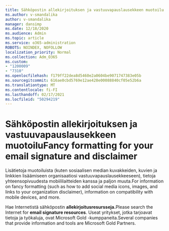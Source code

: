 ```yaml
---
title: Sähköpostin allekirjoituksen ja vastuuvapauslausekkeen muotoilu
ms.author: v-smandalika
author: v-smandalika
manager: dansimp
ms.date: 12/18/2020
ms.audience: Admin
ms.topic: article
ms.service: o365-administration
ROBOTS: NOINDEX, NOFOLLOW
localization_priority: Normal
ms.collection: Adm_O365
ms.custom:
- "1200009"
- "7310"
ms.openlocfilehash: f179ff22dea8d5460e2a0604be9071747383e05b
ms.sourcegitcommit: 616ae0cbd5769e12ae428e00088840cf05e52b6a
ms.translationtype: MT
ms.contentlocale: fi-FI
ms.lasthandoff: 02/17/2021
ms.locfileid: "50294219"
---
```

# <a name="fancy-formatting-for-your-email-signature-and-disclaimer"></a><span data-ttu-id="4c5a7-102">Sähköpostin allekirjoituksen ja vastuuvapauslausekkeen muotoilu</span><span class="sxs-lookup"><span data-stu-id="4c5a7-102">Fancy formatting for your email signature and disclaimer</span></span>
<span data-ttu-id="4c5a7-103">Lisätietoja muotoiluista (kuten sosiaalisen median kuvakkeiden, kuvien ja linkkien lisäämiseen organisaatiosi vastuuvapauslausekkeeseen), tietoja yhteensopivuudesta mobiililaitteiden kanssa ja paljon muuta.</span><span class="sxs-lookup"><span data-stu-id="4c5a7-103">For information on fancy formatting (such as how to add social media icons, images, and links to your organization disclaimer), information on compatibility with mobile devices, and more.</span></span>

<span data-ttu-id="4c5a7-104">Hae Internetistä sähköpostin **allekirjoitusresursseja.**</span><span class="sxs-lookup"><span data-stu-id="4c5a7-104">Please search the Internet for **email signature resources**.</span></span> <span data-ttu-id="4c5a7-105">Useat yritykset, jotka tarjoavat tietoja ja työkaluja, ovat Microsoft Gold -kumppaneita.</span><span class="sxs-lookup"><span data-stu-id="4c5a7-105">Several companies that provide information and tools are Microsoft Gold Partners.</span></span>

